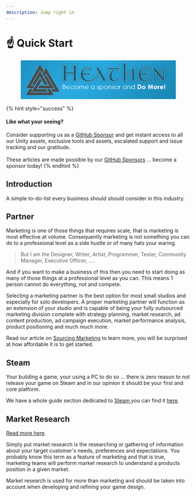 ```yaml
---
description: Jump right in
---
```


# ☝ Quick Start

<figure><img src="../../.gitbook/assets/512x128 Sponsor Banner.png" alt="Become a sponsor and Do More"><figcaption></figcaption></figure>

{% hint style="success" %}
#### Like what your seeing?

Consider supporting us as a [GitHub Sponsor](../../become-a-sponsor/) and get instant access to all our Unity assets, exclusive tools and assets, escalated support and issue tracking and our gratitude.\
\
These articles are made possible by our [GitHub Sponsors](https://github.com/sponsors/heathen-engineering) ... become a sponsor today!
{% endhint %}

## Introduction

A simple to-do-list every business should should consider in this industry.

## Partner

Marketing is one of those things that requires scale, that is marketing is most effective at volume. Consequently marketing is not something you can do to a professional level as a side hustle or of many hats your waring.

> But I am the Designer, Writer, Artist, Programmer, Tester, Community Manager, Executive Officer, ....

And if you want to make a business of this then you need to start doing as many of those things at a professional level as you can. This means 1 person cannot do everything, not and compete.

Selecting a marketing partner is the best option for most small studios and especially for solo developers. A proper marketing partner will function as an extension of your studio and is capable of being your fully outsourced marketing division complete with strategy planning, market research, ad content production, ad campaign execution, market performance analysis, product positioning and much much more.&#x20;

Read our article on [Sourcing Marketing](../sourcing/marketing.md) to learn more, you will be surprised at how affordable it is to get started.

## Steam

Your building a game, your using a PC to do so ... there is zero reason to not release your game on Steam and in our opinion it should be your first and core platform.

We have a whole guide section dedicated to [Steam ](../steam/)you can find it [here](../steam/).

## Market Research

[Read more here](market-research.md).

Simply put market research is the researching or gathering of information about your target customer's needs, preferences and expectations. You probably know this term as a feature of marketing and that is true, marketing teams will perform market research to understand a products position in a given market.

Market research is used for more than marketing and should be taken into account when developing and refining your game design.&#x20;
